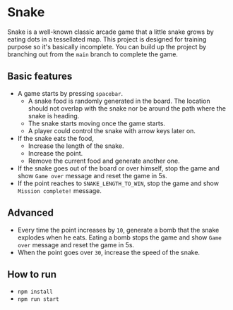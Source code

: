 
# Snake

Snake is a well-known classic arcade game that a little snake grows by eating dots in a tessellated map. This project is designed for training purpose so it's basically incomplete. You can build up the project by branching out from the `main` branch to complete the game.

## Basic features

- A game starts by pressing `spacebar`.
  - A snake food is randomly generated in the board. The location should not overlap with the snake nor be around the path where the snake is heading.
  - The snake starts moving once the game starts.
  - A player could control the snake with arrow keys later on.
- If the snake eats the food,
  - Increase the length of the snake.
  - Increase the point.
  - Remove the current food and generate another one.
- If the snake goes out of the board or over himself, stop the game and show `Game over` message and reset the game in 5s.
- If the point reaches to `SNAKE_LENGTH_TO_WIN`, stop the game and show `Mission complete!` message.

## Advanced

- Every time the point increases by `10`, generate a bomb that the snake explodes when he eats. Eating a bomb stops the game and show `Game over` message and reset the game in 5s.
- When the point goes over `30`, increase the speed of the snake.

## How to run

- `npm install`
- `npm run start`